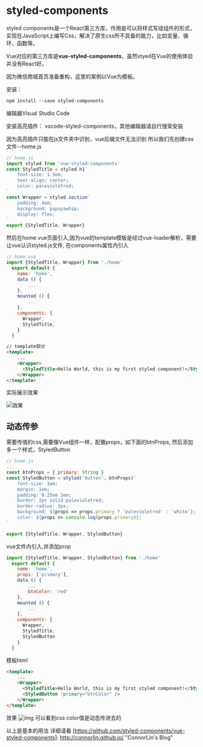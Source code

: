 # styled-components
styled components是一个React第三方库，作用是可以将样式写成组件的形式，实现在JavaScript上编写Css，解决了原生css所不具备的能力，比如变量、循环、函数等。

Vue对应的第三方库是**vue-styled-components**，虽然styed在Vue的使用体验并没有React好。

因为微信商城首页准备重构，这里的案例以Vue为模板。

安装：
```xml
npm install --save styled-components
```
编辑器Visual Studio Code

安装高亮插件： vscode-styled-components，其他编辑器请自行搜索安装

因为高亮插件只能在js文件夹中识别，vue后缀文件无法识别
所以我们先创建css文件--home.js
```js
// home.js
import styled from 'vue-styled-components'
const StyledTitle = styled.h1`
    font-size: 1.5em;
    text-align: center;
    color: palevioletred;
`
const Wrapper = styled.section`
    padding: 4em;
    background: papayawhip;
    display: flex;
`
export {StyledTitle, Wrapper}
```
然后在home.vue页面引入,因为vue的template模板是经过vue-loader解析，需要让vue认识styled.js文件, 在components属性内引入

```js
// home.vue
import {StyledTitle, Wrapper} from './home'
  export default {
    name: 'home',
    data () {
        ...
    },
    mounted () {
        ...
    },
    components: {
      Wrapper,
      StyledTitle,
    }
  }
```
```html
// template部分
<template>
    ...
    <Wrapper>
      <StyledTitle>Hello World, this is my first styled component!</StyledTitle>
    </Wrapper>
</template>
```
实际展示效果

![效果](https://s1.ax1x.com/2018/09/05/ipogWF.png)


## 动态传参
需要传值的css,需要像Vue组件一样，配置props，如下面的btnProps, 然后添加多一个样式，StyledButton
```js
// home.js
...
const btnProps = { primary: String }
const StyledButton = styled('button', btnProps)`
    font-size: 1em;
    margin: 1em;
    padding: 0.25em 1em;
    border: 2px solid palevioletred;
    border-radius: 3px;
    background: ${props => props.primary ? 'palevioletred' : 'white'};
    color: ${props => console.log(props.primary)};
`

export {StyledTitle, Wrapper, StyledButton}
```
vue文件内引入,并添加prop
```js
import {StyledTitle, Wrapper, StyledButton} from './home'
  export default {
    name: 'home',
    props: ['primary'],
    data () {
        ...
        btnColor: 'red'
    },
    mounted () {
        ...
    },
    components: {
      Wrapper,
      StyledTitle,
      StyledButton
    }
  }
```
模板html
```html
<template>
    ...
    <Wrapper>
      <StyledTitle>Hello World, this is my first styled component!</StyledTitle>
      <StyledButton :primary="btnColor" />
    </Wrapper>
</template>
```
效果
![img](https://s1.ax1x.com/2018/09/05/ipbj9f.png)
可以看到css color值是动态传进去的

以上是基本的用法
详细请看
[https://github.com/styled-components/vue-styled-components]: http://connorlin.github.io/ "ConnorLin's Blog"